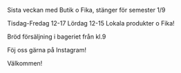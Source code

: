 
Sista veckan med Butik o Fika, stänger för semester 1/9

Tisdag-Fredag 12-17 Lördag 12-15 Lokala produkter o Fika!

Bröd försäljning i bageriet från kl.9

Föj oss gärna på Instagram!

Välkommen!

